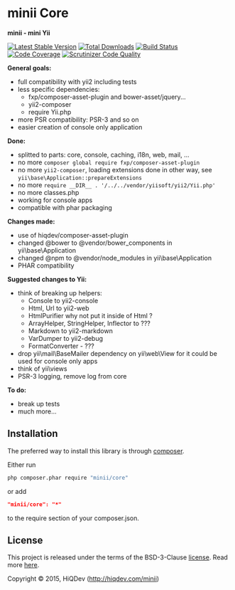 minii Core
==========

**minii - mini Yii**

[![Latest Stable Version](https://poser.pugx.org/minii/core/v/stable)](https://packagist.org/packages/minii/core)
[![Total Downloads](https://poser.pugx.org/minii/core/downloads)](https://packagist.org/packages/minii/core)
[![Build Status](https://img.shields.io/travis/hiqdev/minii-core.svg)](https://travis-ci.org/hiqdev/minii-core)
[![Code Coverage](https://scrutinizer-ci.com/g/hiqdev/minii-core/badges/coverage.png?b=master)](https://scrutinizer-ci.com/g/hiqdev/minii-core/?branch=master)
[![Scrutinizer Code Quality](https://scrutinizer-ci.com/g/hiqdev/minii-core/badges/quality-score.png?b=master)](https://scrutinizer-ci.com/g/hiqdev/minii-core/?branch=master)

**General goals:**

- full compatibility with yii2 including tests
- less specific dependencies:
    - fxp/composer-asset-plugin and bower-asset/jquery...
    - yii2-composer
    - require Yii.php
- more PSR compatibility: PSR-3 and so on
- easier creation of console only application

**Done:**

- splitted to parts: core, console, caching, i18n, web, mail, ...
- no more `composer global require fxp/composer-asset-plugin`
- no more `yii2-composer`, loading extensions done in other way, see `yii\base\Application::prepareExtensions`
- no more `require __DIR__ . '/../../vendor/yiisoft/yii2/Yii.php'`
- no more classes.php
- working for console apps
- compatible with phar packaging

**Changes made:**

- use of hiqdev/composer-asset-plugin
- changed @bower to @vendor/bower_components in yii\base\Application
- changed @npm to @vendor/node_modules in yii\base\Application
- PHAR compatibility

**Suggested changes to Yii:**

- think of breaking up helpers:
    - Console to yii2-console
    - Html, Url to yii2-web
    - HtmlPurifier why not put it inside of Html ?
    - ArrayHelper, StringHelper, Inflector to ???
    - Markdown to yii2-markdown
    - VarDumper to yii2-debug
    - FormatConverter - ???
- drop yii\mail\BaseMailer dependency on yii\web\View for it could be used for console only apps
- think of yii\views
- PSR-3 logging, remove log from core

**To do:**

- break up tests
- much more...

## Installation

The preferred way to install this library is through [composer](http://getcomposer.org/download/).

Either run

```sh
php composer.phar require "minii/core"
```

or add

```json
"minii/core": "*"
```

to the require section of your composer.json.

## License

This project is released under the terms of the BSD-3-Clause [license](LICENSE).
Read more [here](http://choosealicense.com/licenses/bsd-3-clause).

Copyright © 2015, HiQDev (http://hiqdev.com/minii)
